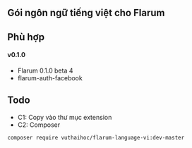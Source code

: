 ## Gói ngôn ngữ tiếng việt cho Flarum  ##

## Phù hợp ##

#### v0.1.0

* Flarum 0.1.0 beta 4
* flarum-auth-facebook


## Todo ##

* C1: Copy vào thư mục extension
* C2: Composer 

`composer require vuthaihoc/flarum-language-vi:dev-master`
    
    


